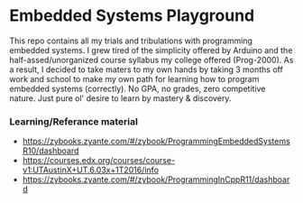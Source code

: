 <!-- https://github.com/adam-p/markdown-here/wiki/Markdown-Cheatsheet -->

Embedded Systems Playground
=================
This repo contains all my trials and tribulations with programming embedded systems. I grew tired of the simplicity offered by Arduino and the half-assed/unorganized course syllabus my college offered (Prog-2000). As a result, I decided to take maters to my own hands by taking 3 months off work and school to make my own path for learning how to program embedded systems (correctly). No GPA, no grades, zero competitive nature. Just pure ol' desire to learn by mastery & discovery.

### Learning/Referance material
* https://zybooks.zyante.com/#/zybook/ProgrammingEmbeddedSystemsR10/dashboard
* https://courses.edx.org/courses/course-v1:UTAustinX+UT.6.03x+1T2016/info
* https://zybooks.zyante.com/#/zybook/ProgrammingInCppR11/dashboard
